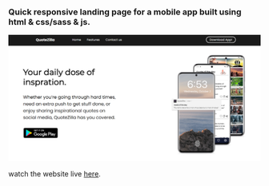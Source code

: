 <h3> Quick responsive landing page for a mobile app built using html & css/sass & js. </h3>

<p align="center">
  <img src="screenshot.PNG" width="1080" title="website screenshot">
</p>

watch the website live <a href="https://unruffled-mayer-224dc0.netlify.app/">here</a>.
